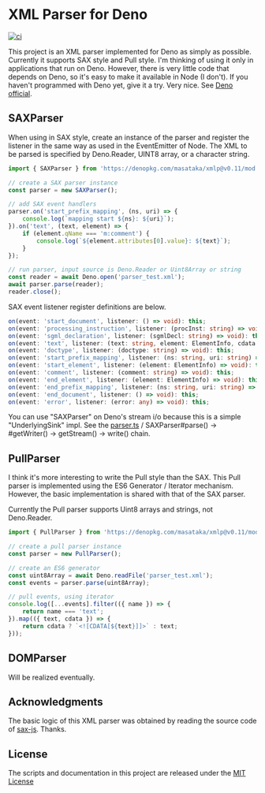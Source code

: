 # XML Parser for Deno

[![ci](https://github.com/m-kur/xmlp/workflows/ci/badge.svg)](https://github.com/m-kur/xmlp/actions)

This project is an XML parser implemented for Deno as simply as possible. Currently it supports SAX style and Pull style.
I'm thinking of using it only in applications that run on Deno. However, there is very little code that depends on Deno, so it's easy to make it available in Node (I don't).
If you haven't programmed with Deno yet, give it a try. Very nice. See [Deno official](https://deno.land/).

## SAXParser

When using in SAX style, create an instance of the parser and register the listener in the same way as used in the EventEmitter of Node.
The XML to be parsed is specified by Deno.Reader, UINT8 array, or a character string.

```typescript
import { SAXParser } from 'https://denopkg.com/masataka/xmlp@v0.11/mod.ts';

// create a SAX parser instance
const parser = new SAXParser();

// add SAX event handlers
parser.on('start_prefix_mapping', (ns, uri) => {
    console.log(`mapping start ${ns}: ${uri}`);
}).on('text', (text, element) => {
    if (element.qName === 'm:comment') {
        console.log(`${element.attributes[0].value}: ${text}`);
    }
});

// run parser, input source is Deno.Reader or Uint8Array or string
const reader = await Deno.open('parser_test.xml');
await parser.parse(reader);
reader.close();
```

SAX event listener register definitions are below.

```typescript
on(event: 'start_document', listener: () => void): this;
on(event: 'processing_instruction', listener: (procInst: string) => void): this;
on(event: 'sgml_declaration', listener: (sgmlDecl: string) => void): this;
on(event: 'text', listener: (text: string, element: ElementInfo, cdata: boolean) => void): this;
on(event: 'doctype', listener: (doctype: string) => void): this;
on(event: 'start_prefix_mapping', listener: (ns: string, uri: string) => void): this;
on(event: 'start_element', listener: (element: ElementInfo) => void): this;
on(event: 'comment', listener: (comment: string) => void): this;
on(event: 'end_element', listener: (element: ElementInfo) => void): this;
on(event: 'end_prefix_mapping', listener: (ns: string, uri: string) => void): this;
on(event: 'end_document', listener: () => void): this;
on(event: 'error', listener: (error: any) => void): this;
```

You can use "SAXParser" on Deno's stream i/o because this is a simple "UnderlyingSink<Uint8Array>" impl.
See the [parser.ts](parser.ts) / SAXParser#parse() -> #getWriter() -> getStream() -> write() chain.

## PullParser

I think it's more interesting to write the Pull style than the SAX. This Pull parser is implemented using the ES6 Generator / Iterator mechanism. However, the basic implementation is shared with that of the SAX parser.

Currently the Pull parser supports Uint8 arrays and strings, not Deno.Reader.

```typeScript
import { PullParser } from 'https://denopkg.com/masataka/xmlp@v0.11/mod.ts';

// create a pull parser instance
const parser = new PullParser();

// create an ES6 generator
const uint8Array = await Deno.readFile('parser_test.xml');
const events = parser.parse(uint8Array);

// pull events, using iterator
console.log([...events].filter(({ name }) => {
    return name === 'text';
}).map(({ text, cdata }) => {
    return cdata ? `<![CDATA[${text}]]>` : text;
}));
```

## DOMParser

Will be realized eventually.

## Acknowledgments

The basic logic of this XML parser was obtained by reading the source code of [sax-js](https://github.com/isaacs/sax-js). Thanks.


## License

The scripts and documentation in this project are released under the [MIT License](LICENSE)
